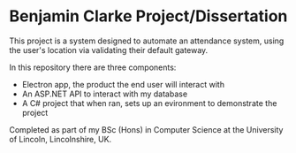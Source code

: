 # Benjamin Clarke Project/Dissertation

This project is a system designed to automate an attendance system, using the user's location via validating their default gateway.

In this repository there are three components:
- Electron app, the product the end user will interact with
- An ASP.NET API to interact with my database
- A C# project that when ran, sets up an evironment to demonstrate the project

Completed as part of my BSc (Hons) in Computer Science at the University of Lincoln, Lincolnshire, UK.